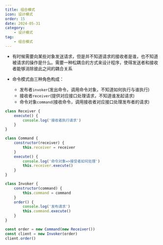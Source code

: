 ```yaml
---
title: 组合模式
icon: 设计模式
order: 15
date: 2024-05-31
category:
    - 设计模式
tag:
    - 组合模式
---
```


- 有时候需要向某些对象发送请求，但是并不知道请求的接收者是谁，也不知道被请求的操作是什么。需要一种松耦合的方式来设计程序，使得发送者和接收者能够消除彼此之间的耦合关系

- 命令模式由三种角色构成：
  - 发布者`invoker`(发出命令，调用命令对象，不知道如何执行与谁执行)
  - 接收者`receiver`(提供对应接口处理请求，不知道谁发起请求)
  - 命令对象`command`(接收命令，调用接收者对应接口处理发布者的请求)

```js
class Receiver {
    execute() {
        console.log('接收者执行请求')
    }
}

class Command {
    constructor(receiver) {
        this.receiver = receiver
    }
    execute() {
        console.log('命令对象=>接受者如何处理')
        this.receiver.execute()
    }
}

class Invoker {
    constructor(command) {
        this.command = command
    }
    order() {
        console.log('发布请求')
        this.command.execute()
    }
}

const order = new Command(new Receiver())
const client = new Invoker(order)
client.order()
```

